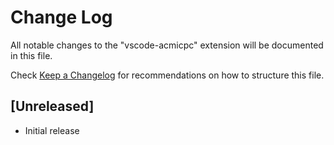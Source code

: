 # Change Log

All notable changes to the "vscode-acmicpc" extension will be documented in this file.

Check [Keep a Changelog](http://keepachangelog.com/) for recommendations on how to structure this file.

## [Unreleased]

- Initial release